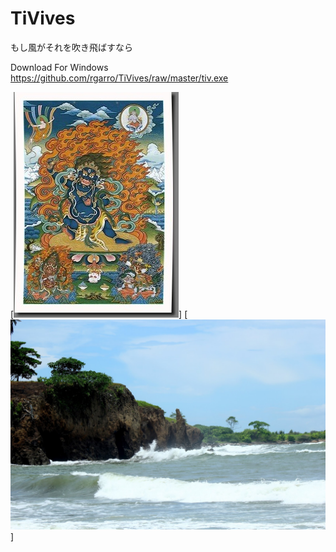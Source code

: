 # TiVives
もし風がそれを吹き飛ばすなら

Download For Windows https://github.com/rgarro/TiVives/raw/master/tiv.exe

[![que no se resistieran, por que sino los mataban ... ](https://raw.githubusercontent.com/rgarro/TiVives/master/rsz_vajrapani3.png)]
[![que no se resistieran, por que sino los mataban ... ](https://raw.githubusercontent.com/rgarro/TiVives/master/IMG_6717.JPG)]
